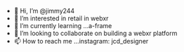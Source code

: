 - 👋 Hi, I’m @jimmy244
- 👀 I’m interested in retail in webxr
- 🌱 I’m currently learning ...a-frame
- 💞️ I’m looking to collaborate on building a webxr platform
- 📫 How to reach me ...instagram: jcd_designer 

<!---
jimmy244/jimmy244 is a ✨ special ✨ repository because its `README.md` (this file) appears on your GitHub profile.
You can click the Preview link to take a look at your changes.
--->
